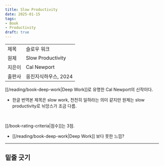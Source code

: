 ```yaml
---
title: Slow Productivity
date: 2025-01-15
tags:
- Book
- Productivity
draft: true
---
```


| | |
| --- | --- |
| 제목 | 슬로우 워크 |
| 원제 | Slow Productivity |
| 지은이 | Cal Newport |
| 출판사 | 웅진지식하우스, 2024 |

[[/reading/book-deep-work|Deep Work]]로 유명한 Cal Newport의 신작이다.
- 한글 번역본 제목은 slow work, 천천히 일하라는 의미 같지만 원제는 slow productivity로 뉘앙스가 조금 다름.


<BR />

[[/book-rating-criteria|점수]]는 3점.
- [[/reading/book-deep-work|Deep Work]] 보다 못한 느낌?


---
## 밑줄 긋기

